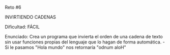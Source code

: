 Reto #6

INVIRTIENDO CADENAS

Dificultad: FÁCIL

Enunciado: Crea un programa que invierta el orden de una cadena de texto sin usar funciones propias del lenguaje que lo hagan de forma automática.
-Si le pasamos "Hola mundo" nos retornaría "odnum aloH"